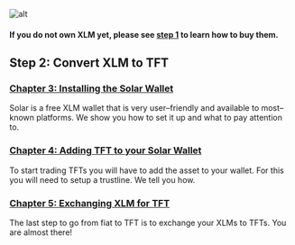 ![alt](tftexplo.png)

####  If you do not own XLM yet, please see [step 1](fiat_to_tft_step_1.md) to learn how to buy them.

## **Step 2: Convert XLM to TFT**

### [Chapter 3: Installing the Solar Wallet](installing_solar_wallet_funding.md)
Solar is a free XLM wallet that is very user–friendly and available to most–known platforms. We show you how to set it up and what to pay attention to.

### [Chapter 4: Adding TFT to your Solar Wallet](adding_tft_asset.md)
To start trading TFTs you will have to add the asset to your wallet.
For this you will need to setup a trustline. We tell you how.

### [Chapter 5: Exchanging XLM for TFT](trading_tft_in_solar.md)
The last step to go from fiat to TFT is to exchange your XLMs to TFTs.
You are almost there!
